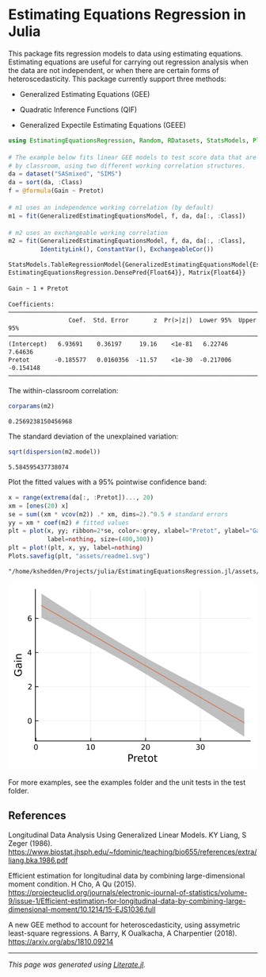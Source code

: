 # Estimating Equations Regression in Julia

This package fits regression models to data using estimating equations.
Estimating equations are useful for carrying out regression analysis
when the data are not independent, or when there are certain forms
of heteroscedasticity.  This package currently support three methods:

* Generalized Estimating Equations (GEE)

* Quadratic Inference Functions (QIF)

* Generalized Expectile Estimating Equations (GEEE)

````julia
using EstimatingEquationsRegression, Random, RDatasets, StatsModels, Plots

# The example below fits linear GEE models to test score data that are clustered
# by classroom, using two different working correlation structures.
da = dataset("SASmixed", "SIMS")
da = sort(da, :Class)
f = @formula(Gain ~ Pretot)

# m1 uses an independence working correlation (by default)
m1 = fit(GeneralizedEstimatingEquationsModel, f, da, da[:, :Class])

# m2 uses an exchangeable working correlation
m2 = fit(GeneralizedEstimatingEquationsModel, f, da, da[:, :Class],
         IdentityLink(), ConstantVar(), ExchangeableCor())
````

````
StatsModels.TableRegressionModel{GeneralizedEstimatingEquationsModel{EstimatingEquationsRegression.GEEResp{Float64}, EstimatingEquationsRegression.DensePred{Float64}}, Matrix{Float64}}

Gain ~ 1 + Pretot

Coefficients:
──────────────────────────────────────────────────────────────────────────
                 Coef.  Std. Error       z  Pr(>|z|)  Lower 95%  Upper 95%
──────────────────────────────────────────────────────────────────────────
(Intercept)   6.93691    0.36197     19.16    <1e-81   6.22746    7.64636
Pretot       -0.185577   0.0160356  -11.57    <1e-30  -0.217006  -0.154148
──────────────────────────────────────────────────────────────────────────
````

The within-classroom correlation:

````julia
corparams(m2)
````

````
0.2569238150456968
````

The standard deviation of the unexplained variation:

````julia
sqrt(dispersion(m2.model))
````

````
5.584595437738074
````

Plot the fitted values with a 95% pointwise confidence band:

````julia
x = range(extrema(da[:, :Pretot])..., 20)
xm = [ones(20) x]
se = sum((xm * vcov(m2)) .* xm, dims=2).^0.5 # standard errors
yy = xm * coef(m2) # fitted values
plt = plot(x, yy; ribbon=2*se, color=:grey, xlabel="Pretot", ylabel="Gain",
           label=nothing, size=(400,300))
plt = plot!(plt, x, yy, label=nothing)
Plots.savefig(plt, "assets/readme1.svg")
````

````
"/home/kshedden/Projects/julia/EstimatingEquationsRegression.jl/assets/readme1.svg"
````

![Example plot 1](assets/readme1.svg)

For more examples, see the examples folder and the unit tests in the test folder.

## References

Longitudinal Data Analysis Using Generalized Linear Models. KY Liang, S Zeger (1986).
https://www.biostat.jhsph.edu/~fdominic/teaching/bio655/references/extra/liang.bka.1986.pdf

Efficient estimation for longitudinal data by combining large-dimensional moment condition.
H Cho, A Qu (2015). https://projecteuclid.org/journals/electronic-journal-of-statistics/volume-9/issue-1/Efficient-estimation-for-longitudinal-data-by-combining-large-dimensional-moment/10.1214/15-EJS1036.full

A new GEE method to account for heteroscedasticity, using assymetric least-square regressions.
A Barry, K Oualkacha, A Charpentier (2018). https://arxiv.org/abs/1810.09214

---

*This page was generated using [Literate.jl](https://github.com/fredrikekre/Literate.jl).*

